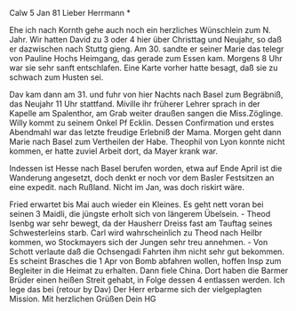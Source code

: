  Calw 5 Jan 81
Lieber Herrmann <Mogl>*

Ehe ich nach Kornth gehe auch noch ein herzliches Wünschlein zum N. Jahr. 
Wir hatten David zu 3 oder 4 hier über Christtag und Neujahr, so daß er dazwischen nach Stuttg gieng. Am 30. sandte er seiner Marie das telegr von Pauline Hochs Heimgang, das gerade zum Essen kam. Morgens 8 Uhr war sie sehr sanft entschlafen. Eine Karte vorher hatte besagt, daß sie zu schwach zum Husten sei.

Dav kam dann am 31. und fuhr von hier Nachts nach Basel zum Begräbniß, das Neujahr 11 Uhr stattfand. Miville ihr früherer Lehrer sprach in der Kapelle am Spalenthor, am Grab weiter draußen sangen die Miss.Zöglinge. Willy kommt zu seinem Onkel Pf Ecklin. Dessen Confirmation und erstes Abendmahl war das letzte freudige Erlebniß der Mama. Morgen geht dann Marie nach Basel zum Vertheilen der Habe. Theophil von Lyon konnte nicht kommen, er hatte zuviel Arbeit dort, da Mayer krank war.

Indessen ist Hesse nach Basel berufen worden, etwa auf Ende April ist die Wanderung angesetzt, doch denkt er noch vor dem Basler Festsitzen an eine expedit. nach Rußland. Nicht im Jan, was doch riskirt wäre.

Fried erwartet bis Mai auch wieder ein Kleines. Es geht nett voran bei seinen 3 Maidli, die jüngste erholt sich von längerem Übelsein. - Theod Isenbg war sehr bewegt, da der Hausherr Dreiss fast am Tauftag seines Schwesterleins starb. Carl wird wahrscheinlich zu Theod nach Heilbr kommen, wo Stockmayers sich der Jungen sehr treu annehmen. - Von Schott verlaute daß die Ochsengadi Fahrten ihm nicht sehr gut bekommen. Es scheint Brasches die 1 Apr von Bomb abfahren wollen, hoffen Insp zum Begleiter in die Heimat zu erhalten. Dann fiele China. Dort haben die Barmer Brüder einen heißen Streit gehabt, in Folge dessen 4 entlassen werden. Ich lege das bei (retour by Dav) Der Herr erbarme sich der vielgeplagten Mission. Mit herzlichen Grüßen
 Dein HG
